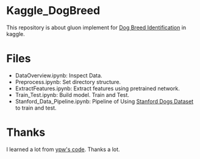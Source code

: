 # Kaggle_DogBreed

This repository is about gluon implement for [Dog Breed Identification](https://www.kaggle.com/c/dog-breed-identification) in kaggle.



# Files

- DataOverview.ipynb: Inspect Data.
- Preprocess.ipynb: Set directory structure.
- ExtractFeatures.ipynb: Extract features using pretrained network.
- Train_Test.ipynb: Build model. Train and Test.
- Stanford_Data_Pipeline.ipynb: Pipeline of Using [Stanford Dogs Dataset](http://vision.stanford.edu/aditya86/ImageNetDogs/) to train and test.

# Thanks

I learned a lot from [ypw's code](https://github.com/ypwhs/DogBreed_gluon). Thanks a lot.
